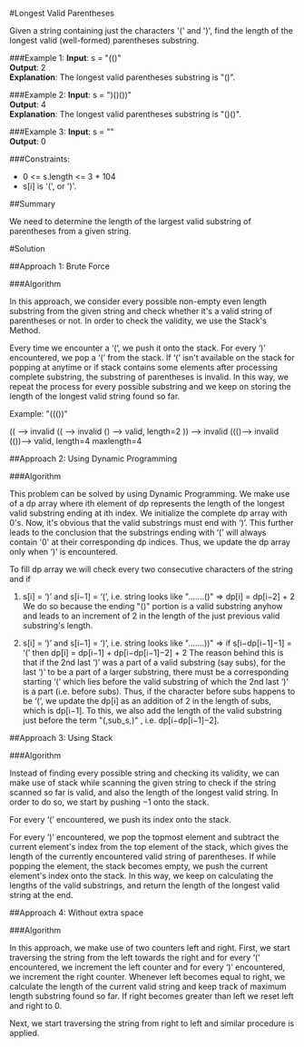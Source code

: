 #Longest Valid Parentheses

Given a string containing just the characters '(' and ')', find the length of the longest valid (well-formed)
parentheses substring.

###Example 1:
**Input**: s = "(()"  
**Output**: 2  
**Explanation**: The longest valid parentheses substring is "()".

###Example 2:
**Input**: s = ")()())"  
**Output**: 4  
**Explanation**: The longest valid parentheses substring is "()()".

###Example 3:
**Input**: s = ""  
**Output**: 0

###Constraints:

* 0 <= s.length <= 3 * 104
* s[i] is '(', or ')'.

##Summary

We need to determine the length of the largest valid substring of parentheses from a given string.

#Solution

##Approach 1: Brute Force

###Algorithm

In this approach, we consider every possible non-empty even length substring from the given string and check whether
it's a valid string of parentheses or not. In order to check the validity, we use the Stack's Method.

Every time we encounter a ‘(’, we push it onto the stack. For every ‘)’ encountered, we pop a ‘(’ from the stack. If ‘(’
isn't available on the stack for popping at anytime or if stack contains some elements after processing complete
substring, the substring of parentheses is invalid. In this way, we repeat the process for every possible substring and
we keep on storing the length of the longest valid string found so far.

Example:
"((())"

(( --> invalid
(( --> invalid
() --> valid, length=2
)) --> invalid
((()--> invalid
(())--> valid, length=4
maxlength=4

##Approach 2: Using Dynamic Programming

###Algorithm

This problem can be solved by using Dynamic Programming. We make use of a dp array where ith element of dp represents
the length of the longest valid substring ending at ith index. We initialize the complete dp array with 0's. Now,
it's obvious that the valid substrings must end with ‘)’. This further leads to the conclusion that the substrings
ending with ‘(’ will always contain '0' at their corresponding dp indices. Thus, we update the dp array only when
‘)’ is encountered.

To fill dp array we will check every two consecutive characters of the string and if

1. s[i] = ‘)’ and s[i−1] = ‘(’, i.e. string looks like ".......()" => dp[i] = dp[i−2] + 2
   We do so because the ending "()" portion is a valid substring anyhow and leads to an increment of 2 in the length
   of the just previous valid substring's length.

2. s[i] = ‘)’ and s[i−1] = ‘)’, i.e. string looks like ".......))" =>
   if s[i−dp[i−1]−1] = ‘(’ then
   dp[i] = dp[i−1] + dp[i−dp[i−1]−2] + 2
   The reason behind this is that if the 2nd last ‘)’ was a part of a valid substring (say subs), for the last ‘)’ to be
   a part of a larger substring, there must be a corresponding starting ‘(’ which lies before the valid substring of
   which the 2nd last ‘)’ is a part (i.e. before subs). Thus, if the character before subs happens to be ‘(’, we update
   the dp[i] as an addition of 2 in the length of subs, which is dp[i−1]. To this, we also add the length of the valid
   substring just before the term "(,sub_s,)" , i.e. dp[i−dp[i−1]−2].

##Approach 3: Using Stack

###Algorithm

Instead of finding every possible string and checking its validity, we can make use of stack while scanning the given
string to check if the string scanned so far is valid, and also the length of the longest valid string. In order to do
so, we start by pushing −1 onto the stack.

For every ‘(’ encountered, we push its index onto the stack.

For every ‘)’ encountered, we pop the topmost element and subtract the current element's index from the top element of
the stack, which gives the length of the currently encountered valid string of parentheses. If while popping the element,
the stack becomes empty, we push the current element's index onto the stack. In this way, we keep on calculating
the lengths of the valid substrings, and return the length of the longest valid string at the end.

##Approach 4: Without extra space

###Algorithm

In this approach, we make use of two counters left and right. First, we start traversing the string from the left towards
the right and for every ‘(’ encountered, we increment the left counter and for every ‘)’ encountered, we increment the
right counter. Whenever left becomes equal to right, we calculate the length of the current valid string and keep track
of maximum length substring found so far. If right becomes greater than left we reset left and right to 0.

Next, we start traversing the string from right to left and similar procedure is applied.